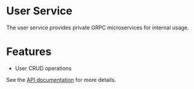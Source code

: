 # User Service

The user service provides private GRPC microservices for internal usage.

# Features

- User CRUD operations

See the [API documentation](/api/user/service/v1) for more details.